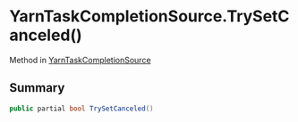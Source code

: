 # YarnTaskCompletionSource.TrySetCanceled()

Method in [YarnTaskCompletionSource](/docs/api/csharp/yarn.unity.yarntaskcompletionsource-2.md)

## Summary



```csharp
public partial bool TrySetCanceled()
```

